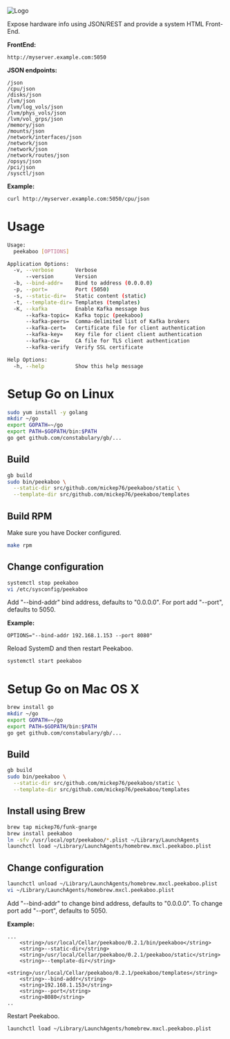 ![Logo](img/peekaboo.png?raw=true)

Expose hardware info using JSON/REST and provide a system HTML Front-End.

**FrontEnd:**

```
http://myserver.example.com:5050
```

**JSON endpoints:**

```
/json
/cpu/json
/disks/json
/lvm/json
/lvm/log_vols/json
/lvm/phys_vols/json
/lvm/vol_grps/json
/memory/json
/mounts/json
/network/interfaces/json
/network/json
/network/json
/network/routes/json
/opsys/json
/pci/json
/sysctl/json
```

**Example:**

```bash
curl http://myserver.example.com:5050/cpu/json
```

# Usage

```bash
Usage:
  peekaboo [OPTIONS]

Application Options:
  -v, --verbose       Verbose
      --version       Version
  -b, --bind-addr=    Bind to address (0.0.0.0)
  -p, --port=         Port (5050)
  -s, --static-dir=   Static content (static)
  -t, --template-dir= Templates (templates)
  -K, --kafka         Enable Kafka message bus
      --kafka-topic=  Kafka topic (peekaboo)
      --kafka-peers=  Comma-delimited list of Kafka brokers
      --kafka-cert=   Certificate file for client authentication
      --kafka-key=    Key file for client client authentication
      --kafka-ca=     CA file for TLS client authentication
      --kafka-verify  Verify SSL certificate

Help Options:
  -h, --help          Show this help message
```

# Setup Go on Linux

```bash
sudo yum install -y golang
mkdir ~/go
export GOPATH=~/go
export PATH=$GOPATH/bin:$PATH
go get github.com/constabulary/gb/...
```

## Build

```bash
gb build
sudo bin/peekaboo \
  --static-dir src/github.com/mickep76/peekaboo/static \
  --template-dir src/github.com/mickep76/peekaboo/templates
```

## Build RPM

Make sure you have Docker configured.

```bash
make rpm
```

## Change configuration

```bash
systemctl stop peekaboo
vi /etc/sysconfig/peekaboo
```

Add "--bind-addr" bind address, defaults to "0.0.0.0". For port add "--port", defaults to 5050.

**Example:**

```
OPTIONS="--bind-addr 192.168.1.153 --port 8080"
```

Reload SystemD and then restart Peekaboo.

```bash
systemctl start peekaboo
```

# Setup Go on Mac OS X

```bash
brew install go
mkdir ~/go
export GOPATH=~/go
export PATH=$GOPATH/bin:$PATH
go get github.com/constabulary/gb/...
```

## Build

```bash
gb build
sudo bin/peekaboo \
  --static-dir src/github.com/mickep76/peekaboo/static \
  --template-dir src/github.com/mickep76/peekaboo/templates
```

## Install using Brew

```bash
brew tap mickep76/funk-gnarge
brew install peekaboo
ln -sfv /usr/local/opt/peekaboo/*.plist ~/Library/LaunchAgents
launchctl load ~/Library/LaunchAgents/homebrew.mxcl.peekaboo.plist
```

## Change configuration

```bash
launchctl unload ~/Library/LaunchAgents/homebrew.mxcl.peekaboo.plist
vi ~/Library/LaunchAgents/homebrew.mxcl.peekaboo.plist
```

Add "--bind-addr" to change bind address, defaults to "0.0.0.0". To change port add "--port", defaults to 5050.

**Example:**

```
...
    <string>/usr/local/Cellar/peekaboo/0.2.1/bin/peekaboo</string>
    <string>--static-dir</string>
    <string>/usr/local/Cellar/peekaboo/0.2.1/peekaboo/static</string>
    <string>--template-dir</string>
    <string>/usr/local/Cellar/peekaboo/0.2.1/peekaboo/templates</string>
    <string>--bind-addr</string>
    <string>192.168.1.153</string>
    <string>--port</string>
    <string>8080</string>
..
```

Restart Peekaboo.

```bash
launchctl load ~/Library/LaunchAgents/homebrew.mxcl.peekaboo.plist
```
